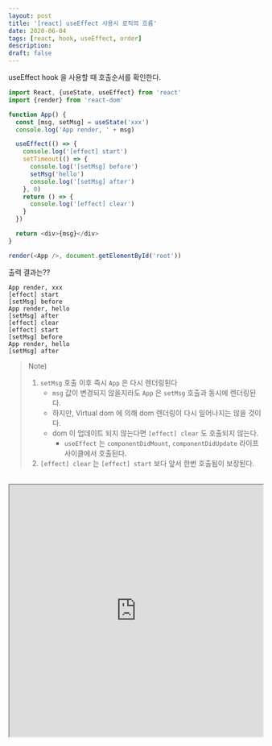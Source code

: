 ```yaml
---
layout: post
title: '[react] useEffect 사용시 로직의 흐름'
date: 2020-06-04
tags: [react, hook, useEffect, order]
description:
draft: false
---
```


useEffect hook 을 사용할 때 호출순서를 확인한다.

```js
import React, {useState, useEffect} from 'react'
import {render} from 'react-dom'

function App() {
  const [msg, setMsg] = useState('xxx')
  console.log('App render, ' + msg)

  useEffect(() => {
    console.log('[effect] start')
    setTimeout(() => {
      console.log('[setMsg] before')
      setMsg('hello')
      console.log('[setMsg] after')
    }, 0)
    return () => {
      console.log('[effect] clear')
    }
  })

  return <div>{msg}</div>
}

render(<App />, document.getElementById('root'))
```

출력 결과는??

```
App render, xxx
[effect] start
[setMsg] before
App render, hello
[setMsg] after
[effect] clear
[effect] start
[setMsg] before
App render, hello
[setMsg] after
```

> Note)
>
> 1. `setMsg` 호출 이후 즉시 `App` 은 다시 렌더링된다
>    - `msg` 값이 변경되지 않을지라도 `App` 은 `setMsg` 호출과 동시에 렌더링된다.
>    - 하지만, Virtual dom 에 의해 dom 렌더링이 다시 일어나지는 않을 것이다.
>    - dom 이 업데이트 되지 않는다면 `[effect] clear` 도 호출되지 않는다.
>      - `useEffect` 는 `componentDidMount`, `componentDidUpdate` 라이프사이클에서 호출된다.
> 1. `[effect] clear` 는 `[effect] start` 보다 앞서 한번 호출됨이 보장된다.

<br>

<iframe style="width: 100%; height: 500px;" src="https://stackblitz.com/edit/react-use-effect-529?embed=1&file=index.js" />
